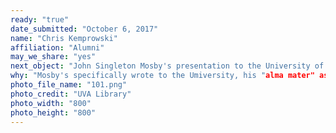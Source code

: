 ```yaml
---
ready: "true"
date_submitted: "October 6, 2017"
name: "Chris Kemprowski"
affiliation: "Alumni"
may_we_share: "yes"
next_object: "John Singleton Mosby's presentation to the University of JEB Stuart's General order of commendation 1863"
why: "Mosby's specifically wrote to the Umiversity, his "alma mater" asking that the original order be kept for the students as a memento"
photo_file_name: "101.png"
photo_credit: "UVA Library"
photo_width: "800"
photo_height: "800"
---
```

